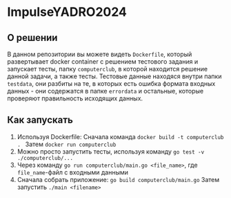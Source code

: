 # ImpulseYADRO2024
## О решении
В данном репозитории вы можете видеть ```Dockerfile```, который развертывает docker container с решением тестового задания и запускает тесты, папку ```computerclub```, в которой находится решение данной задачи, а также тесты. 
Тестовые данные находяся внутри папки ```testdata```, они разбиты на те, в которых есть ошибка формата входных данных - они содержатся в папке ```errordata``` и остальные, которые проверяют правильность исходящих данных.
## Как запускать
1. Используя Dockerfile:
Сначала команда
```docker build -t computerclub . ```
Затем ```docker run computerclub```
2. Можно просто запустить тесты, используя команду 
```go test -v ./computerclub/...```
3. Через команду ```go run computerclub/main.go <file_name>```,
где ```file_name```-файл с входными данными
4. Cначала собрать приложение:
```go build computerclub/main.go```
Затем запустить ```./main <filename>```
